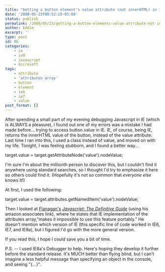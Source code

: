 ```yaml
---
title: "Getting a button element's value attribute (not innerHTML) in IE"
date: '2008-05-23T00:52:25-05:00'
status: publish
permalink: /2008/05/23/getting-a-button-elements-value-attribute-not-innerhtml-in-ie
author: Eddie
excerpt: ''
type: post
id: 86
categories:
    - ie
    - ie8
    - javascript
    - microsoft
tags:
    - attribute
    - 'attributes array'
    - button
    - element
    - ie6
    - ie7
    - value
post_format: []
---
```

After spending a small part of my evening debugging Javascript in IE (which is ALWAYS a pleasure), I found out one of my errors was a mistake I had made before... trying to access button.value in IE. IE, of course, being IE, returns the innerHTML value of the button, instead of the value attribute. Last time I ran into this, I used a class instead of value, and moved on with my life. Tonight, I was feeling stubborn, and I found a better way...

target.value = target.getAttributeNode('value').nodeValue;

I'm sure I'm about the millionth person to discover this, but I couldn't find it anywhere using standard searches, so I thought I'd try to emphasize it here so others could find it. (Hopefully it's not so common that *everyone else* knows it!)

At first, I used the following:

target.value = target.attributes.getNamedItem('value').nodeValue;

Then I looked at [Flanagan's](http://www.davidflanagan.com/) [*Javascript: The Definitive Guide*](http://www.amazon.com/gp/product/0596101996?ie=UTF8&tag=davidflanagancom&link_code=as3&camp=211189&creative=373489&creativeASIN=0596101996) (using his amazon associates link), where he states that IE implementation of the attributes array,"makes it impossible to use this feature portably." He doesn't mention which version of IE (this specific line of code worked in IE6, IE7, and IE8a), but I figured I'd go with the more general version.

If you read this, I hope I could save you a bit of time.

P.S. -- I used IE8a's Debugger to help. Here's hoping they develop it further before the standard release. It's MUCH better than flying blind, but I can't imagine a less helpful message than specifying an object in the console, and seeing "{...}".